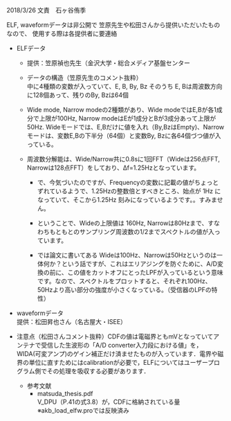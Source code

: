 2018/3/26
文責　石ヶ谷侑季

ELF, waveformデータは非公開で
笠原先生や松田さんから提供いただいたものなので、
使用する際は各提供者に要連絡

- ELFデータ  
    - 提供：笠原禎也先生（金沢大学・総合メディア基盤センター  
    - データの構造（笠原先生のコメント抜粋）  
    中に4種類の変数が入っていて、E, B, By, Bz そのうち E, Bは周波数方向に128個あって、残りのBy, Bzは64個

    - Wide mode, Narrow modeの2種類があり、Wide modeではE,Bが各1成分で上限が100Hz, Narrow modeはEが1成分とBが3成分あって上限が 50Hz. Wideモードでは、E,Bだけに値を入れ（By,BzはEmpty)、Narrow モードは、変数E,Bの下半分（64個）と変数By, Bzに各64個づつ値が入っている。

    - 周波数分解能は、Wide/Narrow共に0.8sに1回FFT（Wideは256点FFT,　Narrowは128点FFT）をしており、Δf=1.25Hzとなっています。
        - で、今気づいたのですが、Frequencyの変数に記載の値がちょっとずれているようで、1.25Hzの整数倍とすべきところ、始点が 1Hz になっていて、そこから1.25Hz 刻みになっているようです。。すみません。
        - ということで、Wideの上限値は 160Hz, Narrowは80Hzまで、すなわちもともとのサンプリング周波数の1/2までスペクトルの値が入っています。

        - では論文に書いてある Wideは100Hz、Narrowは50Hzというのは一体何か？という話ですが、これはエリアジングを防ぐために、A/D変換の前に、この値をカットオフにとったLPFが入っているという意味です。なので、スペクトルをプロットすると、それぞれ100Hz、50Hzより高い部分の強度が小さくなっている。（受信器のLPFの特性）

- waveformデータ  
提供：松田昇也さん（名古屋大・ISEE）

- 注意点（松田さんコメント抜粋）CDFの値は電磁界ともmVとなっていてアンテナで受信した生波形の「A/D converter入力段における値」を，WIDA(可変アンプ)のゲイン補正だけ済ませたものが入っています．電界や磁界の単位に直すためにはcalibrationが必要で，ELFについてはユーザープログラム側でその処理を吸収する必要があります．
    - 参考文献
        - matsuda_thesis.pdf  
        V_DPU（P.41の式3.8）が，CDFに格納されている量※akb_load_elfw.proでは反映済み
